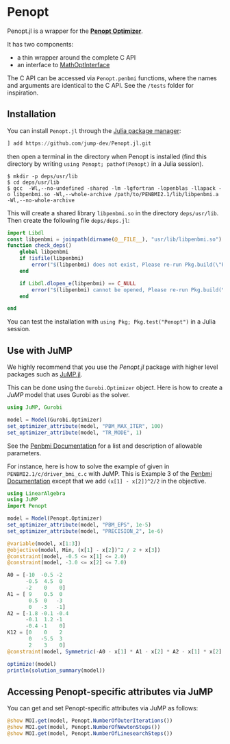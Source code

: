 # Penopt

Penopt.jl is a wrapper for the **[Penopt Optimizer](http://www.penopt.com/)**.

It has two components:
 - a thin wrapper around the complete C API
 - an interface to [MathOptInterface](https://github.com/jump-dev/MathOptInterface.jl)

The C API can be accessed via `Penopt.penbmi` functions, where the names and
arguments are identical to the C API. See the `/tests` folder for inspiration.

## Installation

You can install `Penopt.jl` through the
[Julia package manager](https://docs.julialang.org/en/v1/stdlib/Pkg/index.html):
```julia
] add https://github.com/jump-dev/Penopt.jl.git
```
then open a terminal in the directory when Penopt is installed (find this directory by writing `using Penopt; pathof(Penopt)` in a Julia session).
```
$ mkdir -p deps/usr/lib
$ cd deps/usr/lib
$ gcc  -Wl,--no-undefined -shared -lm -lgfortran -lopenblas -llapack -o libpenbmi.so -Wl,--whole-archive /path/to/PENBMI2.1/lib/libpenbmi.a -Wl,--no-whole-archive
```
This will create a shared library `libpenbmi.so` in the directory `deps/usr/lib`.
Then create the following file `deps/deps.jl`:
```julia
import Libdl
const libpenbmi = joinpath(dirname(@__FILE__), "usr/lib/libpenbmi.so")
function check_deps()
    global libpenbmi
    if !isfile(libpenbmi)
        error("$(libpenbmi) does not exist, Please re-run Pkg.build(\"Penopt\"), and restart Julia.")
    end

    if Libdl.dlopen_e(libpenbmi) == C_NULL
        error("$(libpenbmi) cannot be opened, Please re-run Pkg.build(\"Penopt\"), and restart Julia.")
    end

end
```
You can test the installation with `using Pkg; Pkg.test("Penopt")` in a Julia session.

## Use with JuMP

We highly recommend that you use the *Penopt.jl* package with higher level packages such as
[JuMP.jl](https://github.com/jump-dev/JuMP.jl).

This can be done using the ``Gurobi.Optimizer`` object. Here is how to create a
*JuMP* model that uses Gurobi as the solver.
```julia
using JuMP, Gurobi

model = Model(Gurobi.Optimizer)
set_optimizer_attribute(model, "PBM_MAX_ITER", 100)
set_optimizer_attribute(model, "TR_MODE", 1)
```
See the [Penbmi Documentation](http://www.penopt.com/doc/penbmi2_1.pdf)
for a list and description of allowable parameters.

For instance, here is how to solve the example of given in
`PENBMI2.1/c/driver_bmi_c.c` with JuMP.
This is Example 3 of the [Penbmi Documentation](http://www.penopt.com/doc/penbmi2_1.pdf) except that we add `(x[1] - x[2])^2/2` in the objective.

```julia
using LinearAlgebra
using JuMP
import Penopt

model = Model(Penopt.Optimizer)
set_optimizer_attribute(model, "PBM_EPS", 1e-5)
set_optimizer_attribute(model, "PRECISION_2", 1e-6)

@variable(model, x[1:3])
@objective(model, Min, (x[1] - x[2])^2 / 2 + x[3])
@constraint(model, -0.5 <= x[1] <= 2.0)
@constraint(model, -3.0 <= x[2] <= 7.0)

A0 = [-10  -0.5 -2
      -0.5  4.5  0
      -2    0    0]
A1 = [ 9    0.5  0
       0.5  0   -3
       0   -3   -1]
A2 = [-1.8 -0.1 -0.4
      -0.1  1.2 -1
      -0.4 -1    0]
K12 = [0    0    2
       0   -5.5  3
       2    3    0]
@constraint(model, Symmetric(-A0 - x[1] * A1 - x[2] * A2 - x[1] * x[2] * K12 + x[3] * Matrix(I, 3, 3)) in PSDCone())

optimize!(model)
println(solution_summary(model))
```

## Accessing Penopt-specific attributes via JuMP

You can get and set Penopt-specific attributes via JuMP as follows:
```julia
@show MOI.get(model, Penopt.NumberOfOuterIterations())
@show MOI.get(model, Penopt.NumberOfNewtonSteps())
@show MOI.get(model, Penopt.NumberOfLinesearchSteps())
```

